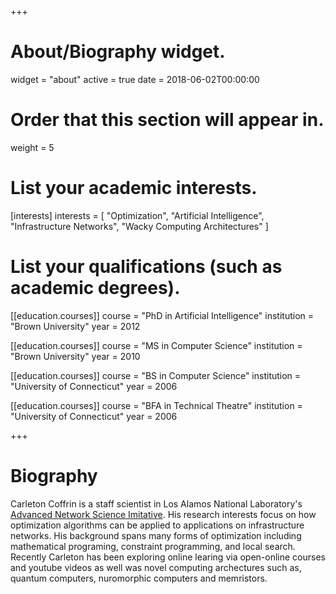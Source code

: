 +++
# About/Biography widget.
widget = "about"
active = true
date = 2018-06-02T00:00:00

# Order that this section will appear in.
weight = 5

# List your academic interests.
[interests]
  interests = [
    "Optimization",
    "Artificial Intelligence",
    "Infrastructure Networks",
    "Wacky Computing Architectures"
  ]

# List your qualifications (such as academic degrees).
[[education.courses]]
  course = "PhD in Artificial Intelligence"
  institution = "Brown University"
  year = 2012

[[education.courses]]
  course = "MS in Computer Science"
  institution = "Brown University"
  year = 2010

[[education.courses]]
  course = "BS in Computer Science"
  institution = "University of Connecticut"
  year = 2006

[[education.courses]]
  course = "BFA in Technical Theatre"
  institution = "University of Connecticut"
  year = 2006

+++

# Biography

Carleton Coffrin is a staff scientist in Los Alamos National Laboratory's [Advanced Network Science Imitative](https://lanl-ansi.github.io/).  His research interests focus on how optimization algorithms can be applied to applications on infrastructure networks.  His background spans many forms of optimization including mathematical programing, constraint programming, and local search.  Recently Carleton has been exploring online learing via open-online courses and youtube videos as well was novel computing archectures such as, quantum computers, nuromorphic computers and memristors.


